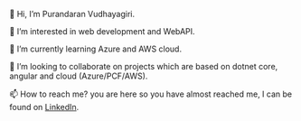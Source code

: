 👋 Hi, I’m Purandaran Vudhayagiri.

👀 I’m interested in web development and WebAPI.

🌱 I’m currently learning Azure and AWS cloud.

💞️ I’m looking to collaborate on projects which are based on dotnet core, angular and cloud (Azure/PCF/AWS).

📫 How to reach me? you are here so you have almost reached me, I can be found on [LinkedIn](https://www.linkedin.com/in/purandaran-vudhayagiri/).


